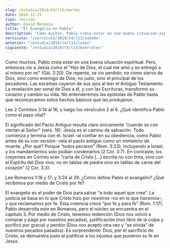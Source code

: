 ```yaml
---
slug: /estudia/2014/t4/l13/martes
date: 2014-12-23
tipo: leccion
author: David Mendoza
title: "El Evangelio en Pablo"
description: "Como muchos, Pablo creía estar en una buena situación espiritual. Pero, entonces vio a Jesús como el “Hijo de Dios, el cual me amó y se entregó a sí mismo por mí” (Gál. 2:20). De repente, se vio perdido; no como siervo de Dios, sino como enemigo de Dios; no justo, sino el principal de los pecadores."
versiculo: "/versiculo/2014/t4/l13/sabado"
anterior: "/estudia/2014/t4/l13/lunes"
siguiente: "/estudia/2014/t4/l13/miercoles"
---
```


Como muchos, Pablo creía estar en una buena situación espiritual. Pero, entonces vio a Jesús como el “Hijo de Dios, el cual me amó y se entregó a sí mismo por mí” (Gál. 2:20). De repente, se vio perdido; no como siervo de Dios, sino como enemigo de Dios; no justo, sino el principal de los pecadores. Las escamas cayeron de sus ojos al leer el Antiguo Testamento. La revelación per sonal de Dios a él, y con las Escrituras, transformó su corazón y cambió su vida. No entenderemos las epístolas de Pablo hasta que reconozcamos estos hechos básicos que las produjeron.

Lee 2 Corintios 3:14 al 16, y luego los versículos 2 al 6. ¿Qué identifica Pablo como el paso vital?

El significado del Pacto Antiguo resulta claro únicamente “cuando se con viertan al Señor” (vers. 16). Jesús es el camino de salvación. Todo comienza y termina con él. Israel –al confiar en su obediencia, como Pablo antes de su con versión- veía el pacto antiguo como un ministerio de muerte. ¿Por qué? Porque “todos pecaron” (Rom. 3:23), incluyendo a Israel, y los mandamientos solo podían condenarlos (2 Cor. 3:7). En contraste, los creyentes en Corinto eran “carta de Cristo [...] escrita no con tinta, sino con el Espíritu del Dios vivo; no en tablas de piedra sino en tablas de carne del corazón” (2 Cor. 3:3).

Lee Romanos 1:16 y 17; y 3:24 al 26. ¿Cómo define Pablo el evangelio? ¿Qué recibimos por medio de Cristo por fe?

El evangelio es el poder de Dios para salvar “a todo aquel que cree”. La justicia se basa en lo que Cristo hizo por nosotros –no en lo que hacemos–, y que reclamamos por fe. Esta creencia crece “por fe y para fe” (Rom. 1:17). Pablo desarrolla esto en Romanos, pero el núcleo se encuentra en el capítulo 3. Por medio de Cristo, tenemos redención (Dios nos volvió a comprar y pagó por nuestros pecados), justificación (nos libró de la culpa y purificó por gracia) y perdón (Dios nos aceptó otra vez y “se olvida” de nuestros pecados pasados). Es sorprendente: Dios, por el sacrificio de Cristo, se demuestra justo al justificar a los injustos que pusieron su fe en Jesús.
